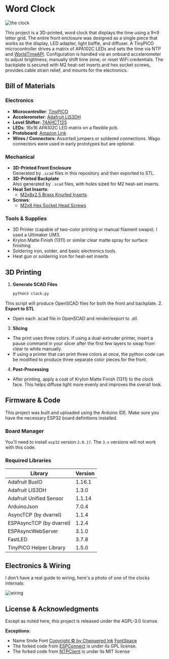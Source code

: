 # Word Clock

![the clock](.photos/clock.jpg)

This project is a 3D-printed, word clock that displays the time using a 9×9 letter grid. 
The entire front enclosure was designed as a single piece that works as the display, LED adapter, light baffle, and diffuser. 
A TinyPICO microcontroller drives a matrix of APA102C LEDs and sets the time via NTP and [WorldTimeAPI](http://worldtimeapi.org).
Configuration is handled via an onboard accelerometer to adjust brightness, manually shift time zone, or reset WiFi credentials.
The backplate is secured with M2 heat-set inserts and hex socket screws, provides cable strain relief, and mounts for the electronics.

## Bill of Materials

### Electronics
- **Microcontroller**: [TinyPICO](https://www.tinypico.com/)
- **Accelerometer**: [Adafruit LIS3DH](https://www.adafruit.com/product/2809)
- **Level Shifter**: [74AHCT125](https://www.adafruit.com/product/1787)
- **LEDs**: 16x16 APA102C LED matrix on a flexible pcb.
- **Protoboard**: [Amazon Link](https://www.amazon.com/gp/product/B071R3BFNL)
- **Wires / Connectors**: Assorted jumpers or soldered connections. Wago connectors were used in early prototypes but are optional.

### Mechanical
- **3D-Printed Front Enclosure**  
  Generated by `.scad` files in this repository and then exported to STL.
- **3D-Printed Backplate**  
  Also generated by `.scad` files, with holes sized for M2 heat-set inserts.
- **Heat Set Inserts**:  
  - [M2x8x2.5 Brass Knurled Inserts](https://www.amazon.com/Hilitchi-Knurled-Threaded-Function-Projects/dp/B07VFZWWXY)
- **Screws**:  
  - [M2x8 Hex Socket Head Screws](https://www.amazon.com/DYWISHKEY-Pieces-Socket-Screws-Wrench/dp/B07W5J19Y5)

### Tools & Supplies
- 3D Printer (capable of two-color printing or manual filament swaps). I used a Ultimaker UM3.
- Krylon Matte Finish (1311) or similar clear matte spray for surface finishing
- Soldering iron, solder, and basic electronics tools
- Heat gun or soldering iron for heat-set inserts

## 3D Printing

1. **Generate SCAD Files**  
   ```bash
   python3 clock.py
   ```
  This script will produce OpenSCAD files for both the front and backplate.
2. **Export to STL**
  - Open each .scad file in OpenSCAD and render/export to .stl.
3. **Slicing**
 - The print uses three colors. If using a dual-extruder printer, insert a pause command in your slicer after the first few layers to swap from clear to white manually.
 - If using a printer that can print three colors at once, the python code can be modified to produce three separate color pieces for the front.
4. **Post-Processing**
 - After printing, apply a coat of Krylon Matte Finish (1311) to the clock face. This helps diffuse light more evenly and improves the overall look.

## Firmware & Code

This project was built and uploaded using the Arduino IDE. Make sure you have the necessary ESP32 board definitions installed.

### Board Manager

You'll need to install `esp32` version `2.0.17`. The `3.x` versions will not work with this code.

### Required Libraries

| Library | Version | 
| ------- | ------- | 
| Adafruit BusIO | 1.16.1 |
| Adafruit LIS3DH | 1.3.0 |
| Adafruit Unified Sensor | 1.1.14 |
| ArduinoJson | 7.0.4 |
| AsyncTCP (by dvarrel) | 1.1.4 |
| ESPAsyncTCP (by dvarrel) | 1.2.4 |
| ESPAsyncWebServer | 3.1.0 |
| FastLED | 3.7.8 |
| TinyPICO Helper Library | 1.5.0 |

## Electronics & Wiring

I don't have a real guide to wiring, here's a photo of one of the clocks internals:

![wiring](.photos/inside.jpg)

## License & Acknowledgments

Except as noted here, this project is released under the AGPL-3.0 license.

**Exceptions**:
 - Name Smile Font [Copyright © by Chequered Ink](https://chequered.ink) [FontSpace](https://www.fontspace.com/name-smile-font-f30803)
 - The forked code from [ESPConnect](https://github.com/ayushsharma82/ESPConnect) is under its GPL license.
 - The forked code from [NTPClient](https://github.com/arduino-libraries/NTPClient) is under its MIT license
